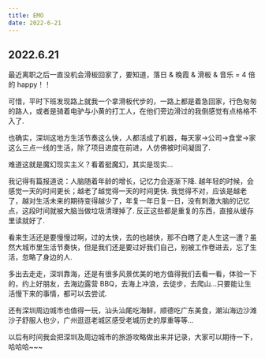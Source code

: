 ```yaml
---
title: EMO
date: 2022-6-21
---
```


## 2022.6.21

最近离职之后一直没机会滑板回家了，要知道，落日 & 晚霞 & 滑板 & 音乐 = 4 倍的 happy！！

可惜，平时下班发现路上就我一个拿滑板代步的，一路上都是着急回家，行色匆匆的路人，或者是骑着电驴与小黄的打工人，在他们旁边滑过的我倒感觉有点格格不入了.

也确实，深圳这地方生活节奏这么快，人都活成了机器，每天家->公司->食堂->家这么三点一线的生活，除了项目进度在前进，人仿佛被时间凝固了.

难道这就是魔幻现实主义？看着挺魔幻，其实是现实...

我记得有篇报道说：人脑随着年龄的增长，记忆力会逐渐下降. 越年轻的时候，会感觉一天的时间更长；越老了越觉得一天的时间更快. 我觉得不对，应该是越老了，越对生活未来的期待变得越少了，年复一年日复一日，没有刺激大脑的记忆点，这段时间就被大脑当做垃圾清理掉了. 反正这些都是重复的东西，直接从缓存里读就好了.

看来生活还是要慢慢过啊，过的太快，去的也越快，那不白瞎了走人生这一遭？虽然大城市里生活节奏快，但是我们还是要过好我们自己，别被工作卷进去，忘了生活，忽略了身边的人.

多出去走走，深圳靠海，还是有很多风景优美的地方值得我们去看一看，体验一下的，约上好朋友，去海边露营 BBQ，去海上冲浪，去徒步，去爬山...只要能让生活慢下来的事情，都可以去尝试.

还有深圳周边城市也值得一玩，汕头汕尾吃海鲜，顺德吃广东美食，潮汕海边沙滩沙子舒服人也少，广州逛逛老城区感受老城历史的厚重等等...

以后有时间我会把深圳及周边城市的旅游攻略做出来并记录，大家可以期待一下，哈哈哈~~~
